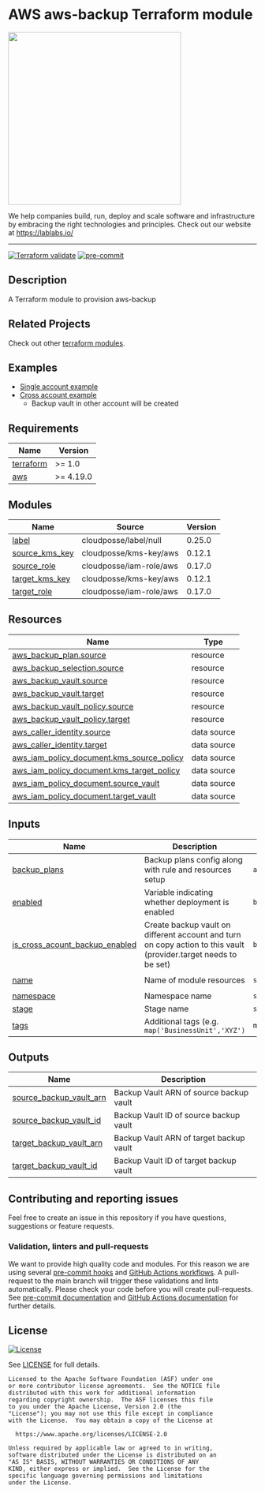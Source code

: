 # AWS aws-backup Terraform module

[<img src="https://lablabs.io/static/ll-logo.png" width=350px>](https://lablabs.io/)

We help companies build, run, deploy and scale software and infrastructure by embracing the right technologies and principles. Check out our website at <https://lablabs.io/>

---

[![Terraform validate](https://github.com/lablabs/terraform-aws-backup/actions/workflows/validate.yaml/badge.svg)](https://github.com/lablabs/terraform-aws-backup/actions/workflows/validate.yaml)
[![pre-commit](https://github.com/lablabs/terraform-aws-backup/actions/workflows/pre-commit.yml/badge.svg)](https://github.com/lablabs/terraform-aws-backup/actions/workflows/pre-commit.yml)

## Description

A Terraform module to provision aws-backup

## Related Projects

Check out other [terraform modules](https://github.com/orgs/lablabs/repositories?q=terraform-aws&type=public&language=&sort=).

## Examples
- [Single account example](examples/single-account/README.md)
- [Cross account example](examples/cross-account/README.md)
  - Backup vault in other account will be created

<!-- BEGINNING OF PRE-COMMIT-TERRAFORM DOCS HOOK -->
## Requirements

| Name | Version |
|------|---------|
| <a name="requirement_terraform"></a> [terraform](#requirement\_terraform) | >= 1.0 |
| <a name="requirement_aws"></a> [aws](#requirement\_aws) | >= 4.19.0 |

## Modules

| Name | Source | Version |
|------|--------|---------|
| <a name="module_label"></a> [label](#module\_label) | cloudposse/label/null | 0.25.0 |
| <a name="module_source_kms_key"></a> [source\_kms\_key](#module\_source\_kms\_key) | cloudposse/kms-key/aws | 0.12.1 |
| <a name="module_source_role"></a> [source\_role](#module\_source\_role) | cloudposse/iam-role/aws | 0.17.0 |
| <a name="module_target_kms_key"></a> [target\_kms\_key](#module\_target\_kms\_key) | cloudposse/kms-key/aws | 0.12.1 |
| <a name="module_target_role"></a> [target\_role](#module\_target\_role) | cloudposse/iam-role/aws | 0.17.0 |

## Resources

| Name | Type |
|------|------|
| [aws_backup_plan.source](https://registry.terraform.io/providers/hashicorp/aws/latest/docs/resources/backup_plan) | resource |
| [aws_backup_selection.source](https://registry.terraform.io/providers/hashicorp/aws/latest/docs/resources/backup_selection) | resource |
| [aws_backup_vault.source](https://registry.terraform.io/providers/hashicorp/aws/latest/docs/resources/backup_vault) | resource |
| [aws_backup_vault.target](https://registry.terraform.io/providers/hashicorp/aws/latest/docs/resources/backup_vault) | resource |
| [aws_backup_vault_policy.source](https://registry.terraform.io/providers/hashicorp/aws/latest/docs/resources/backup_vault_policy) | resource |
| [aws_backup_vault_policy.target](https://registry.terraform.io/providers/hashicorp/aws/latest/docs/resources/backup_vault_policy) | resource |
| [aws_caller_identity.source](https://registry.terraform.io/providers/hashicorp/aws/latest/docs/data-sources/caller_identity) | data source |
| [aws_caller_identity.target](https://registry.terraform.io/providers/hashicorp/aws/latest/docs/data-sources/caller_identity) | data source |
| [aws_iam_policy_document.kms_source_policy](https://registry.terraform.io/providers/hashicorp/aws/latest/docs/data-sources/iam_policy_document) | data source |
| [aws_iam_policy_document.kms_target_policy](https://registry.terraform.io/providers/hashicorp/aws/latest/docs/data-sources/iam_policy_document) | data source |
| [aws_iam_policy_document.source_vault](https://registry.terraform.io/providers/hashicorp/aws/latest/docs/data-sources/iam_policy_document) | data source |
| [aws_iam_policy_document.target_vault](https://registry.terraform.io/providers/hashicorp/aws/latest/docs/data-sources/iam_policy_document) | data source |

## Inputs

| Name | Description | Type | Default | Required |
|------|-------------|------|---------|:--------:|
| <a name="input_backup_plans"></a> [backup\_plans](#input\_backup\_plans) | Backup plans config along with rule and resources setup | `any` | `[]` | no |
| <a name="input_enabled"></a> [enabled](#input\_enabled) | Variable indicating whether deployment is enabled | `bool` | `true` | no |
| <a name="input_is_cross_acount_backup_enabled"></a> [is\_cross\_acount\_backup\_enabled](#input\_is\_cross\_acount\_backup\_enabled) | Create backup vault on different account and turn on copy action to this vault (provider.target needs to be set) | `bool` | `false` | no |
| <a name="input_name"></a> [name](#input\_name) | Name of module resources | `string` | `"aws-backup"` | no |
| <a name="input_namespace"></a> [namespace](#input\_namespace) | Namespace name | `string` | `""` | no |
| <a name="input_stage"></a> [stage](#input\_stage) | Stage name | `string` | `""` | no |
| <a name="input_tags"></a> [tags](#input\_tags) | Additional tags (e.g. `map('BusinessUnit','XYZ')` | `map(string)` | `{}` | no |

## Outputs

| Name | Description |
|------|-------------|
| <a name="output_source_backup_vault_arn"></a> [source\_backup\_vault\_arn](#output\_source\_backup\_vault\_arn) | Backup Vault ARN of source backup vault |
| <a name="output_source_backup_vault_id"></a> [source\_backup\_vault\_id](#output\_source\_backup\_vault\_id) | Backup Vault ID of source backup vault |
| <a name="output_target_backup_vault_arn"></a> [target\_backup\_vault\_arn](#output\_target\_backup\_vault\_arn) | Backup Vault ARN of target backup vault |
| <a name="output_target_backup_vault_id"></a> [target\_backup\_vault\_id](#output\_target\_backup\_vault\_id) | Backup Vault ID of target backup vault |
<!-- END OF PRE-COMMIT-TERRAFORM DOCS HOOK -->

## Contributing and reporting issues

Feel free to create an issue in this repository if you have questions, suggestions or feature requests.

### Validation, linters and pull-requests

We want to provide high quality code and modules. For this reason we are using
several [pre-commit hooks](.pre-commit-config.yaml) and
[GitHub Actions workflows](.github/workflows/). A pull-request to the
main branch will trigger these validations and lints automatically. Please
check your code before you will create pull-requests. See
[pre-commit documentation](https://pre-commit.com/) and
[GitHub Actions documentation](https://docs.github.com/en/actions) for further
details.

## License

[![License](https://img.shields.io/badge/License-Apache%202.0-blue.svg)](https://opensource.org/licenses/Apache-2.0)

See [LICENSE](LICENSE) for full details.

    Licensed to the Apache Software Foundation (ASF) under one
    or more contributor license agreements.  See the NOTICE file
    distributed with this work for additional information
    regarding copyright ownership.  The ASF licenses this file
    to you under the Apache License, Version 2.0 (the
    "License"); you may not use this file except in compliance
    with the License.  You may obtain a copy of the License at

      https://www.apache.org/licenses/LICENSE-2.0

    Unless required by applicable law or agreed to in writing,
    software distributed under the License is distributed on an
    "AS IS" BASIS, WITHOUT WARRANTIES OR CONDITIONS OF ANY
    KIND, either express or implied.  See the License for the
    specific language governing permissions and limitations
    under the License.
